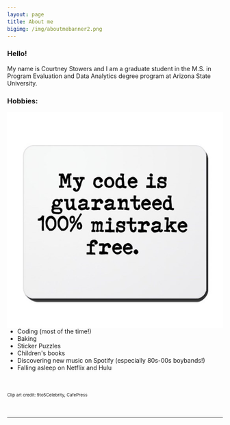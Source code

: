 ```yaml
---
layout: page
title: About me
bigimg: /img/aboutmebanner2.png
---
```

 
### Hello!


My name is Courtney Stowers and I am a graduate student in the M.S. in Program Evaluation and Data Analytics degree program at Arizona State University.

### Hobbies:

<img src="/img/codeclipart.jpg" alt="My code is guaranteed 100% mistrake free clipart" align="right"/> 

<ul>
<li> Coding (most of the time!) </li>
<li> Baking </li>
<li> Sticker Puzzles </li>
<li> Children's books </li>
<li> Discovering new music on Spotify (especially 80s-00s boybands!) </li>
<li> Falling asleep on Netflix and Hulu </li>
</ul>


<br>

<font size="1"> Clip art credit: 9to5Celebrity, CafePress </font>

<br>


---

<style>

.formatting h3{
color: #331132;
}

.link { color: #ff5e6c; 
}

.img  {
float: right;    
margin: 0 0 0 15px;
}

</style>
